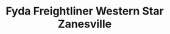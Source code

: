 ---
title: "Fyda Freightliner Western Star Zanesville"
url: /zanesville/fyda-freightliner-western-star-zanesville/
shop: Allgemein
---